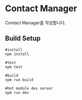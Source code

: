 # Contact Manager
Contact Manager를 작성합니다.  

## Build Setup

```text
#install 
npm install

#test 
npm test

#build 
npm run build

#hot module dev server
npm run dev
```